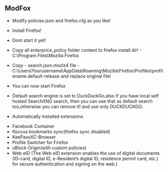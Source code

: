 ## ModFox
 - Modify policies.json and firefox.cfg as you like!
   
 - Install Firefox!
   
 - Dont start it yet!
  
 - Copy all enterprice_policy folder content to firefox install dir! -  C:\Program Files\Mozilla Firefox
  
 - Copy - search.json.mozlz4 file -  
C:\Users\Yourusername\AppData\Roaming\Mozilla\Firefox\Profiles\profilename.default-release
 and replace original file!

 - You can now start Firefox
   
 - Default search engine is set to DuckDuckGo,also If you have local self 
hosted SearchXNG search, then you can use that as default search 
too,otherwise you can remove it! and use only DUCKDUCKGO.



























- Automatically installed extensions
+ Facebook Container
+ floccus bookmarks sync(firefox sync disabled)
+ KeePassXC-Browser
+ Profile Switcher for Firefox
+ uBlock Origin(with custom policies)
+ Web eID (The Web eID extension enables the use of digital documents (ID-card, digital ID, e-Resident’s digital ID, residence permit card, etc.) for secure authentication and signing on the web.)













